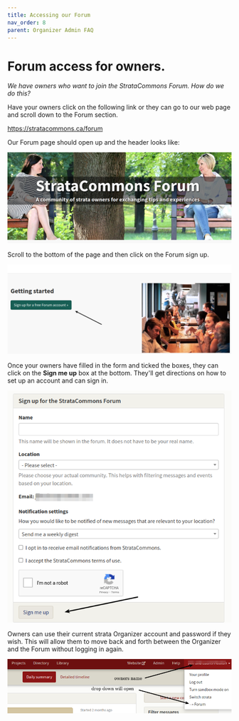 ```yaml
---
title: Accessing our Forum
nav_order: 8
parent: Organizer Admin FAQ
---
```


# Forum access for owners.

*We have owners who want to join the StrataCommons Forum.  How do we do this?*  

Have your owners click on the following link or they can go to our web page and scroll down to the Forum section.

https://stratacommons.ca/forum

Our Forum page should open up and the header looks like:

![landing](forum/landing.png)

Scroll to the bottom of the page and then click on the Forum sign up.  

<img src="forum/signup.png" alt="sign up" style="zoom:200%;" />

Once your owners have filled in the form and ticked the boxes, they can click on the **Sign me up** box at the bottom.   They'll get directions on how to set up an account and can sign in.  

![data](forum/data.png)



Owners can use their current strata Organizer account and password if they wish.  This will allow them to move back and forth between the Organizer and the Forum without logging in again.

![move](forum/move.png)
